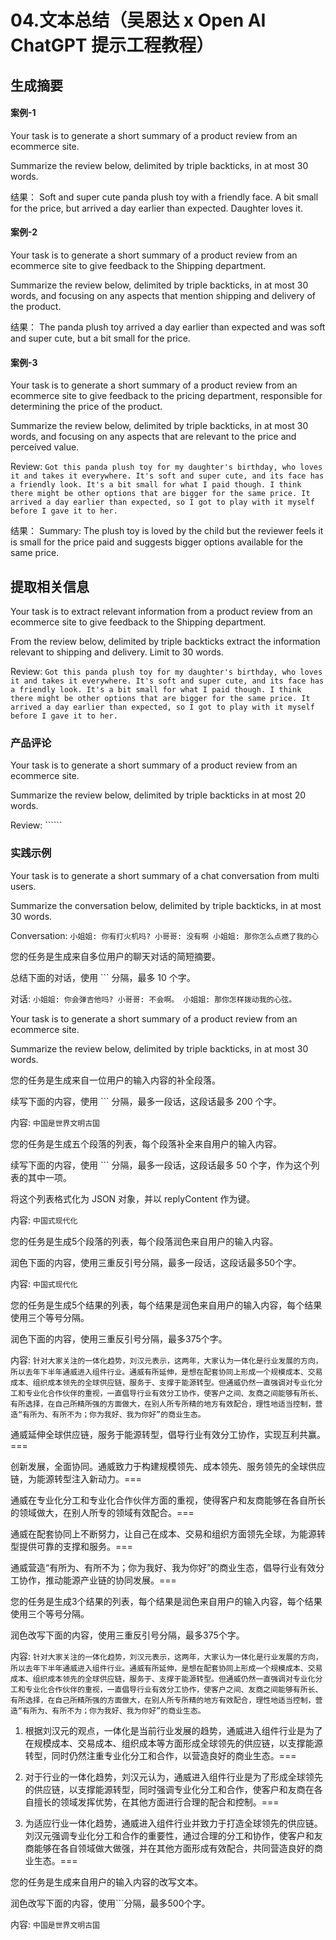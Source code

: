 

04.文本总结（吴恩达 x Open AI ChatGPT 提示工程教程）
======


## 生成摘要
#### 案例-1
Your task is to generate a short summary of a product review from an ecommerce site.

Summarize the review below, delimited by triple backticks, in at most 30 words.

结果：
Soft and super cute panda plush toy with a friendly face. A bit small for the price, but arrived a day earlier than expected. Daughter loves it.

#### 案例-2
Your task is to generate a short summary of a product review from an ecommerce site to give feedback to the Shipping department.

Summarize the review below, delimited by triple backticks, in at most 30 words, and focusing on any aspects that mention shipping and delivery of the product.

结果：
The panda plush toy arrived a day earlier than expected and was soft and super cute, but a bit small for the price.

#### 案例-3
Your task is to generate a short summary of a product review from an ecommerce site to give feedback to the pricing department, responsible for determining the price of the product.

Summarize the review below, delimited by triple backticks, in at most 30 words, and focusing on any aspects that are relevant to the price and perceived value.

Review: ```Got this panda plush toy for my daughter's birthday, who loves it and takes it everywhere. It's soft and super cute, and its face has a friendly look. It's a bit small for what I paid though. I think there might be other options that are bigger for the same price. It arrived a day earlier than expected, so I got to play with it myself before I gave it to her.```

结果：
Summary: The plush toy is loved by the child but the reviewer feels it is small for the price paid and suggests bigger options available for the same price.


## 提取相关信息

Your task is to extract relevant information from a product review from an ecommerce site to give feedback to the Shipping department.

From the review below, delimited by triple backticks extract the information relevant to shipping and delivery. Limit to 30 words.

Review: ```Got this panda plush toy for my daughter's birthday, who loves it and takes it everywhere. It's soft and super cute, and its face has a friendly look. It's a bit small for what I paid though. I think there might be other options that are bigger for the same price. It arrived a day earlier than expected, so I got to play with it myself before I gave it to her.```


### 产品评论
Your task is to generate a short summary of a product review from an ecommerce site.

Summarize the review below, delimited by triple backticks in at most 20 words.

Review: ``````



### 实践示例
Your task is to generate a short summary of a chat conversation from multi users.

Summarize the conversation below, delimited by triple backticks, in at most 30 words.

Conversation: ```小姐姐: 你有打火机吗?
小哥哥: 没有啊
小姐姐: 那你怎么点燃了我的心```


您的任务是生成来自多位用户的聊天对话的简短摘要。

总结下面的对话，使用 ``` 分隔，最多 10 个字。

对话: ```小姐姐: 你会弹吉他吗?
小哥哥: 不会啊。
小姐姐: 那你怎样拨动我的心弦。```



Your task is to generate a short summary of a product review from an ecommerce site.

Summarize the review below, delimited by triple backticks, in at most 30 words.


您的任务是生成来自一位用户的输入内容的补全段落。

续写下面的内容，使用 ``` 分隔，最多一段话，这段话最多 200 个字。

内容: ```中国是世界文明古国```


您的任务是生成五个段落的列表，每个段落补全来自用户的输入内容。

续写下面的内容，使用 ``` 分隔，最多一段话，这段话最多 50 个字，作为这个列表的其中一项。

将这个列表格式化为 JSON 对象，并以 replyContent 作为键。

内容: ```中国式现代化```



您的任务是生成5个段落的列表，每个段落润色来自用户的输入内容。

润色下面的内容，使用三重反引号分隔，最多一段话，这段话最多50个字。

内容: ```中国式现代化```



您的任务是生成5个结果的列表，每个结果是润色来自用户的输入内容，每个结果使用三个等号分隔。

润色下面的内容，使用三重反引号分隔，最多375个字。

内容: ```针对大家关注的一体化趋势，刘汉元表示，这两年，大家认为一体化是行业发展的方向，所以去年下半年通威进入组件行业。通威有所延伸，是想在配套协同上形成一个规模成本、交易成本、组织成本领先的全球供应链，服务于、支撑于能源转型。但通威仍然一直强调对专业化分工和专业化合作伙伴的重视，一直倡导行业有效分工协作，使客户之间、友商之间能够有所长、有所选择，在自己所精所强的方面做大，在别人所专所精的地方有效配合，理性地适当控制，营造“有所为、有所不为；你为我好、我为你好”的商业生态。```


通威延伸全球供应链，服务于能源转型，倡导行业有效分工协作，实现互利共赢。===

创新发展，全面协同。通威致力于构建规模领先、成本领先、服务领先的全球供应链，为能源转型注入新动力。===

通威在专业化分工和专业化合作伙伴方面的重视，使得客户和友商能够在各自所长的领域做大，在别人所专的领域有效配合。===

通威在配套协同上不断努力，让自己在成本、交易和组织方面领先全球，为能源转型提供可靠的支撑和服务。===

通威营造“有所为、有所不为；你为我好、我为你好”的商业生态，倡导行业有效分工协作，推动能源产业链的协同发展。===



您的任务是生成3个结果的列表，每个结果是润色来自用户的输入内容，每个结果使用三个等号分隔。

润色改写下面的内容，使用三重反引号分隔，最多375个字。

内容: ```针对大家关注的一体化趋势，刘汉元表示，这两年，大家认为一体化是行业发展的方向，所以去年下半年通威进入组件行业。通威有所延伸，是想在配套协同上形成一个规模成本、交易成本、组织成本领先的全球供应链，服务于、支撑于能源转型。但通威仍然一直强调对专业化分工和专业化合作伙伴的重视，一直倡导行业有效分工协作，使客户之间、友商之间能够有所长、有所选择，在自己所精所强的方面做大，在别人所专所精的地方有效配合，理性地适当控制，营造“有所为、有所不为；你为我好、我为你好”的商业生态。```

1. 根据刘汉元的观点，一体化是当前行业发展的趋势，通威进入组件行业是为了在规模成本、交易成本、组织成本等方面形成全球领先的供应链，以支撑能源转型，同时仍然注重专业化分工和合作，以营造良好的商业生态。===

2. 对于行业的一体化趋势，刘汉元认为，通威进入组件行业是为了形成全球领先的供应链，以支撑能源转型，同时强调专业化分工和合作，使客户和友商在各自擅长的领域发挥优势，在其他方面进行合理的配合和控制。===

3. 为适应行业一体化趋势，通威进入组件行业并致力于打造全球领先的供应链。刘汉元强调专业化分工和合作的重要性，通过合理的分工和协作，使客户和友商能够在各自领域做大做强，并在其他方面形成有效配合，共同营造良好的商业生态。===


您的任务是生成来自用户的输入内容的改写文本。

润色改写下面的内容，使用```分隔，最多500个字。

内容: ```中国是世界文明古国```

